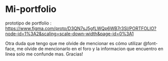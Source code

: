 # Mi-portfolio

prototipo de portfolio : 
https://www.figma.com/proto/D3QN7sJ5gfLWQp6WB7r3Sl/PORTFOLIO?node-id=1%3A2&scaling=scale-down-width&page-id=0%3A1
 

Otra duda que tengo que me olvide de mencionar es cómo utilizar @font-face, me olvide de mencionarlo en el foro y la informacion que encuentro en linea solo me confunde mas. Gracias!
